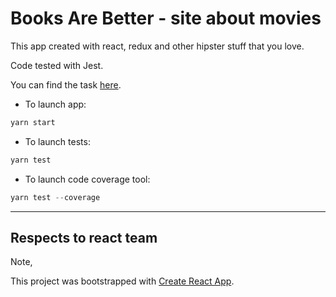 # Books Are Better - site about movies

This app created with react, redux and other hipster stuff that you love.

Code tested with Jest.

You can find the task [here](https://docs.google.com/document/d/1rH6M2h_OLgxYo9w2sT0rtZcZvwqkeYmd-CQTL5tNURE/edit).

* To launch app:
```javascript
yarn start
```

* To launch tests:
```javascript
yarn test
```

* To launch code coverage tool:
```javascript
yarn test --coverage
```
---

## Respects to react team

Note,

This project was bootstrapped with [Create React App](https://github.com/facebookincubator/create-react-app).
